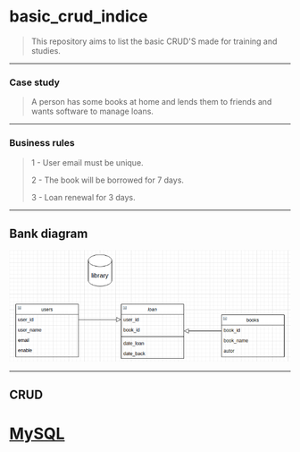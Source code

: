 # basic_crud_indice

> This repository aims to list the basic CRUD'S made for training and studies.

---

### Case study

> A person has some books at home and lends them to friends and wants software to manage loans.

---

### Business rules

> 1 - User email must be unique.
> 
> 2 - The book will be borrowed for 7 days.
> 
> 3 - Loan renewal for 3 days.

---

## Bank diagram
![Diagrama](./img/library.png)

---
## CRUD 

# [MySQL](https://github.com/LeonardoJosedaSilveira/basic_crud_mysql)
